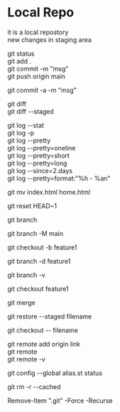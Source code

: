 # Local Repo

it is a local repostory
<br>
new changes in staging area

<!-- basic commands -->

git status <br>
git add . <br>
git commit -m "msg" <br>
git push origin main

<!-- direct commit -->

git commit -a -m "msg"

<!-- check changes -->

git diff <br>
git diff --staged

<!-- git log commands -->

git log --stat <br>
git log -p <br>
git log --pretty <br>
git log --pretty=oneline <br>
git log --pretty=short <br>
git log --pretty=long <br>
git log --since=2.days <br>
git log --pretty=format:"%h - %an"

<!-- rename file -->

git mv index.html home.html

<!-- revert last commit -->

git reset HEAD~1

<!-- branch commands -->

git branch

<!-- change master to main -->

git branch -M main

<!-- create new branch  -->

git checkout -b feature1

<!-- delete new branch -->

git branch -d feature1

<!-- show branches with last commit -->

git branch -v

<!-- change branch -->

git checkout feature1

<!-- merge branch -->

git merge

<!-- unstaged last stage -->

git restore --staged filename

<!-- return last commit changes of file -->

git checkout -- filename

<!-- remote github repository -->

git remote add origin link <br>
git remote <br>
git remote -v

<!-- add alias for minified commands  here st replace status-->

git config --global alias.st status

<!-- remove git tracking -->

git rm -r --cached

<!-- remove .git folder -->

Remove-Item ".git" -Force -Recurse
